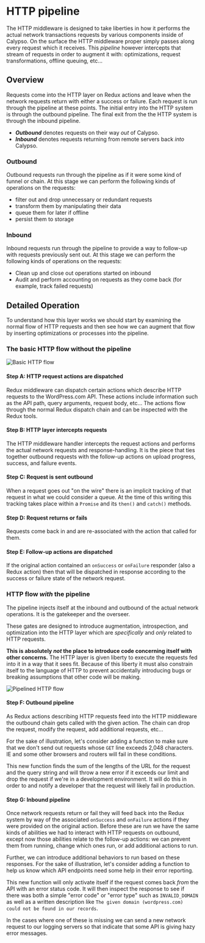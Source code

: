 # HTTP pipeline

The HTTP middleware is designed to take liberties in how it performs the actual network transactions requests by various components inside of Calypso.
On the surface the HTTP middleware proper simply passes along every request which it receives.
This _pipeline_ however intercepts that stream of requests in order to augment it with: optimizations, request transformations, offline queuing, etc…

## Overview

Requests come into the HTTP layer on Redux actions and leave when the network requests return with either a success or failure.
Each request is run through the pipeline at these points.
The initial entry into the HTTP system is through the outbound pipeline.
The final exit from the the HTTP system is through the inbound pipeline.

 - _**Outbound**_ denotes requests on their way _out_ of Calypso.
 - _**Inbound**_ denotes requests returning from remote servers back _into_ Calypso.

### Outbound

Outbound requests run through the pipeline as if it were some kind of funnel or chain.
At this stage we can perform the following kinds of operations on the requests:
 - filter out and drop unnecessary or redundant requests
 - transform them by manipulating their data
 - queue them for later if offline
 - persist them to storage

### Inbound

Inbound requests run through the pipeline to provide a way to follow-up with requests previously sent out.
At this stage we can perform the following kinds of operations on the requests:
 - Clean up and close out operations started on inbound
 - Audit and perform accounting on requests as they come back (for example, track failed requests)

## Detailed Operation

To understand how this layer works we should start by examining the normal flow of HTTP requests and then see how we can augment that flow by inserting optimizations or processes into the pipeline.

### The basic HTTP flow without the pipeline
<!-- the following diagram was generated in draw.io - it can be edited by pasting in the contents of the SVG itself -->
![Basic HTTP flow](https://cldup.com/X4mRbNKSaC.svg)

#### Step A: HTTP request actions are dispatched

Redux middleware can dispatch certain actions which describe HTTP requests to the WordPress.com API.
These actions include information such as the API path, query arguments, request body, etc…
The actions flow through the normal Redux dispatch chain and can be inspected with the Redux tools.

#### Step B: HTTP layer intercepts requests

The HTTP middleware handler intercepts the request actions and performs the actual network requests and response-handling.
It is the piece that ties together outbound requests with the follow-up actions on upload progress, success, and failure events.

#### Step C: Request is sent outbound

When a request goes out "on the wire" there is an implicit tracking of that request in what we could consider a queue.
At the time of this writing this tracking takes place within a `Promise` and its `then()` and `catch()` methods.

#### Step D: Request returns or fails

Requests come back in and are re-associated with the action that called for them.

#### Step E: Follow-up actions are dispatched

If the original action contained an `onSuccess` or `onFailure` responder (also a Redux action) then that will be dispatched in response according to the success or failure state of the network request.

### HTTP flow _with_ the pipeline

The pipeline injects itself at the inbound and outbound of the actual network operations.
It is the gatekeeper and the overseer.

These gates are designed to introduce augmentation, introspection, and optimization into the HTTP layer which are _specifically_ and _only_ related to HTTP requests.

**This is absolutely _not_ the place to introduce code concerning itself with other concerns.**
The HTTP layer is given liberty to execute the requests fed into it in a way that it sees fit.
Because of this liberty it must also constrain itself to the language of HTTP to prevent accidentally introducing bugs or breaking assumptions that other code will be making.

<!-- the following diagram was generated in draw.io - it can be edited by pasting in the contents of the SVG itself -->
![Pipelined HTTP flow](https://cldup.com/lpS7pC7Ksj.svg)

#### Step F: Outbound pipeline

As Redux actions describing HTTP requests feed into the HTTP middleware the outbound chain gets called with the given action.
The chain can drop the request, modify the request, add additional requests, etc…

For the sake of illustration, let's consider adding a function to make sure that we don't send out requests whose `GET` line exceeds 2,048 characters.
IE and some other browsers and routers will fail in these conditions.

This new function finds the sum of the lengths of the URL for the request and the query string and will throw a new error if it exceeds our limit and drop the request if we're in a development environment.
It will do this in order to and notify a developer that the request will likely fail in production.

#### Step G: Inbound pipeline

Once network requests return or fail they will feed back into the Redux system by way of the associated `onSuccess` and `onFailure` actions if they were provided on the original action.
Before these are run we have the same kinds of abilities we had to interact with HTTP requests on outbound, except now those abilities relate to the follow-up actions: we can prevent them from running, change which ones run, or add additional actions to run.

Further, we can introduce additional behaviors to run based on these responses.
For the sake of illustration, let's consider adding a function to help us know which API endpoints need some help in their error reporting.

This new function will only activate itself if the request comes back _from_ the API with an error status code.
It will then inspect the response to see if there was both a simple "error code" or "error type" such as `INVALID_DOMAIN` as well as a written description like `The given domain (wordpress.com) could not be found in our records`.

In the cases where one of these is missing we can send a new network request to our logging servers so that indicate that some API is giving hazy error messages.
